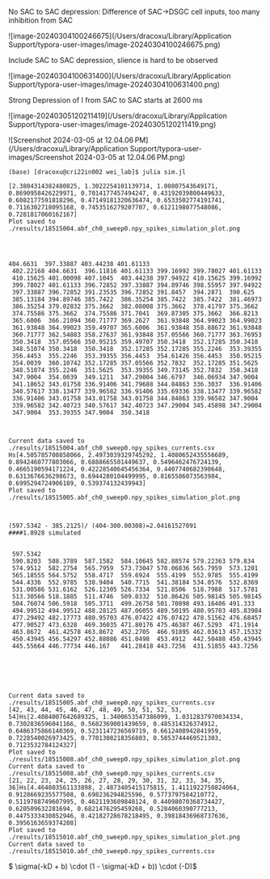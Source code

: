 No SAC to SAC depression: Difference of SAC->DSGC cell inputs, too many inhibition from SAC 

![image-20240304100246675](/Users/dracoxu/Library/Application Support/typora-user-images/image-20240304100246675.png)

Include SAC to SAC depression, slience is hard to be observed 

![image-20240304100631400](/Users/dracoxu/Library/Application Support/typora-user-images/image-20240304100631400.png)



Strong Depression of I from SAC to SAC starts at 2600 ms

![image-20240305120211419](/Users/dracoxu/Library/Application Support/typora-user-images/image-20240305120211419.png)

![Screenshot 2024-03-05 at 12.04.06 PM](/Users/dracoxu/Library/Application Support/typora-user-images/Screenshot 2024-03-05 at 12.04.06 PM.png)





```
(base) [dracoxu@cri22in002 wei_lab]$ julia sim.jl

[2.3804314382480825, 1.3022254101139714, 1.00807543649171, 0.8690958426229971, 0.7014177457494247, 0.43192039800449633, 0.6082177591818296, 0.47149181320636474, 0.6533502774191741, 0.7116302718095168, 0.7453516279207707, 0.6121198077548086, 0.7281817060162167]
Plot saved to ./results/18515004.abf_ch0_sweep0.npy_spikes_simulation_plot.png




404.6631  397.33887 403.44238 401.61133
 402.22168 404.6631  396.11816 401.61133 399.16992 399.78027 401.61133
 410.15625 401.00098 407.1045  403.44238 397.94922 410.15625 399.16992
 399.78027 401.61133 396.72852 397.33887 394.89746 398.55957 397.94922
 397.33887 396.72852 391.23535 396.72852 391.8457  394.2871  390.625
 385.13184 394.89746 385.7422  386.35254 385.7422  385.7422  381.46973
 386.35254 379.02832 375.3662  382.08008 375.3662  378.41797 375.3662
 374.75586 375.3662  374.75586 371.7041  369.87305 375.3662  366.8213
 365.6006  366.21094 360.71777 369.2627  361.93848 364.99023 364.99023
 361.93848 364.99023 359.49707 365.6006  361.93848 358.88672 361.93848
 360.71777 362.54883 358.27637 361.93848 357.05566 360.71777 363.76953
 350.3418  357.05566 350.95215 359.49707 350.3418  352.17285 350.3418
 348.51074 350.3418  350.3418  352.17285 352.17285 355.2246  353.39355
 356.4453  355.2246  353.39355 356.4453  354.61426 356.4453  350.95215
 354.0039  360.10742 352.17285 357.05566 352.7832  352.17285 351.5625
 348.51074 355.2246  351.5625  353.39355 349.73145 352.7832  350.3418
 347.9004  354.0039  349.1211  347.29004 346.6797  346.06934 347.9004
 341.18652 343.01758 336.91406 341.79688 344.84863 336.3037  336.91406
 340.57617 338.13477 339.96582 336.91406 335.69336 338.13477 339.96582
 336.91406 343.01758 343.01758 343.01758 344.84863 339.96582 347.9004
 339.96582 342.40723 340.57617 342.40723 347.29004 345.45898 347.29004
 347.9004  353.39355 347.9004  350.3418
 
 

Current data saved to ./results/18515004.abf_ch0_sweep0.npy_spikes_currents.csv
Hs[4.505785708858066, 2.4973039329745292, 1.4080652435556689, 0.8942460777803066, 0.6888665501449637, 0.5496462476724139, 0.4665190594171224, 0.42228540645456364, 0.4407740682390648, 0.6313676636298673, 0.6944280104499995, 0.8165586073563984, 0.6995294724906189, 0.539374132439943]
Plot saved to ./results/18515005.abf_ch0_sweep0.npy_spikes_simulation_plot.png



(597.5342 - 385.2125)/ (404-300.00308)=2.04161527091
####1.8928 simulated 


 597.5342
 590.8203  588.3789  587.1582  584.10645 582.88574 579.22363 579.834
 574.9512  582.2754  565.7959  573.73047 570.06836 565.7959  573.1201
 565.18555 564.5752  558.4717  559.6924  555.4199  552.9785  555.4199
 544.4336  552.9785  538.9404  540.7715  541.38184 534.0576  532.8369
 531.00586 531.6162  526.12305 526.7334  521.8506  518.7988  517.5781
 513.30566 518.1885  511.4746  509.0332  510.86426 505.98145 505.98145
 504.76074 506.5918  505.3711  499.26758 501.70898 493.16406 491.333
 494.99512 494.99512 488.28125 487.06055 489.50195 480.95703 485.83984
 477.29492 482.17773 480.95703 476.07422 476.07422 478.51562 476.68457
 477.90527 473.6328  469.36035 471.80176 475.46387 467.5293  471.1914
 463.8672  461.42578 463.8672  452.2705  466.91895 462.03613 457.15332
 450.43945 456.54297 452.88086 451.0498  453.4912  442.50488 450.43945
 445.55664 446.77734 446.167   441.28418 443.7256  431.51855 443.7256
 
 
 
 


Current data saved to ./results/18515005.abf_ch0_sweep0.npy_spikes_currents.csv
[42, 43, 44, 45, 46, 47, 48, 49, 50, 51, 52, 53, 54]Hs[2.4084007642689325, 1.3400653547386099, 1.0312837970034334, 0.7302836596041166, 0.5682369001439659, 0.485314326374912, 0.6486375866140369, 0.5231147236569719, 0.6612408942841959, 0.7228540026973425, 0.7701308218356803, 0.5853744469521303, 0.7123532784124327]
Plot saved to ./results/18515008.abf_ch0_sweep0.npy_spikes_simulation_plot.png
Current data saved to ./results/18515008.abf_ch0_sweep0.npy_spikes_currents.csv
[21, 22, 23, 24, 25, 26, 27, 28, 29, 30, 31, 32, 33, 34, 35, 36]Hs[4.464803561133898, 2.4873405415175815, 1.4111922750824064, 0.9128669235577508, 0.698236294825596, 0.5773797584210772, 0.5119788749607995, 0.4621193609848124, 0.44098070368734427, 0.620509632281694, 0.6821476295459268, 0.5284060390777213, 0.4475333430852946, 0.42182728678218495, 0.39818436968737636, 0.3956163659374208]
Plot saved to ./results/18515010.abf_ch0_sweep0.npy_spikes_simulation_plot.png
Current data saved to ./results/18515010.abf_ch0_sweep0.npy_spikes_currents.csv
```







$ \sigma(-kD + b) \cdot (1 - \sigma(-kD + b)) \cdot (-D)$​







